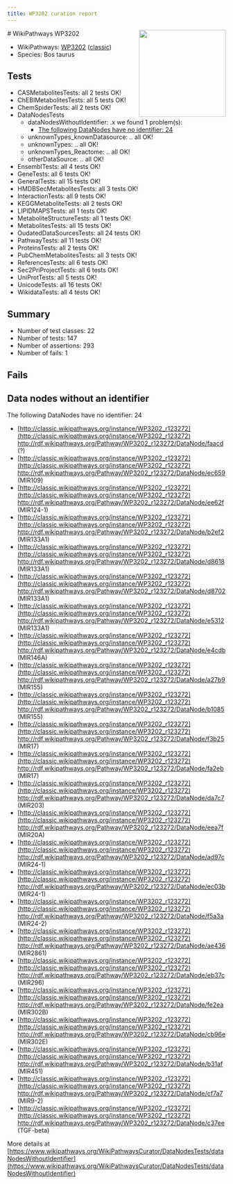 ```yaml
---
title: WP3202 curation report
---
```


<img style="float: right; width: 200px" src="https://upload.wikimedia.org/wikipedia/commons/thumb/8/83/Wplogo_with_text_500.png/640px-Wplogo_with_text_500.png" />
# WikiPathways WP3202

* WikiPathways: [WP3202](https://wikipathways.org/pathways/WP3202) ([classic](https://classic.wikipathways.org/instance/WP3202))
* Species: Bos taurus
## Tests
* CASMetabolitesTests: all 2 tests OK!
* ChEBIMetabolitesTests: all 5 tests OK!
* ChemSpiderTests: all 2 tests OK!
* DataNodesTests
    * dataNodesWithoutIdentifier: .x we found 1 problem(s):
        * [The following DataNodes have no identifier: 24](#8792c4b3)
    * unknownTypes_knownDatasource: .. all OK!
    * unknownTypes: .. all OK!
    * unknownTypes_Reactome: .. all OK!
    * otherDataSource: .. all OK!
* EnsemblTests: all 4 tests OK!
* GeneTests: all 6 tests OK!
* GeneralTests: all 15 tests OK!
* HMDBSecMetabolitesTests: all 3 tests OK!
* InteractionTests: all 9 tests OK!
* KEGGMetaboliteTests: all 2 tests OK!
* LIPIDMAPSTests: all 1 tests OK!
* MetaboliteStructureTests: all 1 tests OK!
* MetabolitesTests: all 15 tests OK!
* OudatedDataSourcesTests: all 24 tests OK!
* PathwayTests: all 11 tests OK!
* ProteinsTests: all 2 tests OK!
* PubChemMetabolitesTests: all 3 tests OK!
* ReferencesTests: all 6 tests OK!
* Sec2PriProjectTests: all 6 tests OK!
* UniProtTests: all 5 tests OK!
* UnicodeTests: all 16 tests OK!
* WikidataTests: all 4 tests OK!


## Summary

* Number of test classes: 22
* Number of tests: 147
* Number of assertions: 293
* Number of fails: 1

## Fails

<a name="8792c4b3" />

## Data nodes without an identifier

The following DataNodes have no identifier: 24

* [http://classic.wikipathways.org/instance/WP3202_r123272](http://classic.wikipathways.org/instance/WP3202_r123272) http://rdf.wikipathways.org/Pathway/WP3202_r123272/DataNode/faacd (?)
* [http://classic.wikipathways.org/instance/WP3202_r123272](http://classic.wikipathways.org/instance/WP3202_r123272) http://rdf.wikipathways.org/Pathway/WP3202_r123272/DataNode/ec659 (MIR109)
* [http://classic.wikipathways.org/instance/WP3202_r123272](http://classic.wikipathways.org/instance/WP3202_r123272) http://rdf.wikipathways.org/Pathway/WP3202_r123272/DataNode/ee62f (MIR124-1)
* [http://classic.wikipathways.org/instance/WP3202_r123272](http://classic.wikipathways.org/instance/WP3202_r123272) http://rdf.wikipathways.org/Pathway/WP3202_r123272/DataNode/b2ef2 (MIR133A1)
* [http://classic.wikipathways.org/instance/WP3202_r123272](http://classic.wikipathways.org/instance/WP3202_r123272) http://rdf.wikipathways.org/Pathway/WP3202_r123272/DataNode/d8618 (MIR133A1)
* [http://classic.wikipathways.org/instance/WP3202_r123272](http://classic.wikipathways.org/instance/WP3202_r123272) http://rdf.wikipathways.org/Pathway/WP3202_r123272/DataNode/d8702 (MIR133A1)
* [http://classic.wikipathways.org/instance/WP3202_r123272](http://classic.wikipathways.org/instance/WP3202_r123272) http://rdf.wikipathways.org/Pathway/WP3202_r123272/DataNode/e5312 (MIR133A1)
* [http://classic.wikipathways.org/instance/WP3202_r123272](http://classic.wikipathways.org/instance/WP3202_r123272) http://rdf.wikipathways.org/Pathway/WP3202_r123272/DataNode/e4cdb (MIR146A)
* [http://classic.wikipathways.org/instance/WP3202_r123272](http://classic.wikipathways.org/instance/WP3202_r123272) http://rdf.wikipathways.org/Pathway/WP3202_r123272/DataNode/a27b9 (MIR155)
* [http://classic.wikipathways.org/instance/WP3202_r123272](http://classic.wikipathways.org/instance/WP3202_r123272) http://rdf.wikipathways.org/Pathway/WP3202_r123272/DataNode/b1085 (MIR155)
* [http://classic.wikipathways.org/instance/WP3202_r123272](http://classic.wikipathways.org/instance/WP3202_r123272) http://rdf.wikipathways.org/Pathway/WP3202_r123272/DataNode/f3b25 (MIR17)
* [http://classic.wikipathways.org/instance/WP3202_r123272](http://classic.wikipathways.org/instance/WP3202_r123272) http://rdf.wikipathways.org/Pathway/WP3202_r123272/DataNode/fa2eb (MIR17)
* [http://classic.wikipathways.org/instance/WP3202_r123272](http://classic.wikipathways.org/instance/WP3202_r123272) http://rdf.wikipathways.org/Pathway/WP3202_r123272/DataNode/da7c7 (MIR203)
* [http://classic.wikipathways.org/instance/WP3202_r123272](http://classic.wikipathways.org/instance/WP3202_r123272) http://rdf.wikipathways.org/Pathway/WP3202_r123272/DataNode/eea7f (MIR20A)
* [http://classic.wikipathways.org/instance/WP3202_r123272](http://classic.wikipathways.org/instance/WP3202_r123272) http://rdf.wikipathways.org/Pathway/WP3202_r123272/DataNode/ad97c (MIR24-1)
* [http://classic.wikipathways.org/instance/WP3202_r123272](http://classic.wikipathways.org/instance/WP3202_r123272) http://rdf.wikipathways.org/Pathway/WP3202_r123272/DataNode/ec03b (MIR24-1)
* [http://classic.wikipathways.org/instance/WP3202_r123272](http://classic.wikipathways.org/instance/WP3202_r123272) http://rdf.wikipathways.org/Pathway/WP3202_r123272/DataNode/f5a3a (MIR24-2)
* [http://classic.wikipathways.org/instance/WP3202_r123272](http://classic.wikipathways.org/instance/WP3202_r123272) http://rdf.wikipathways.org/Pathway/WP3202_r123272/DataNode/ae436 (MIR2861)
* [http://classic.wikipathways.org/instance/WP3202_r123272](http://classic.wikipathways.org/instance/WP3202_r123272) http://rdf.wikipathways.org/Pathway/WP3202_r123272/DataNode/eb37c (MIR296)
* [http://classic.wikipathways.org/instance/WP3202_r123272](http://classic.wikipathways.org/instance/WP3202_r123272) http://rdf.wikipathways.org/Pathway/WP3202_r123272/DataNode/fe2ea (MIR302B)
* [http://classic.wikipathways.org/instance/WP3202_r123272](http://classic.wikipathways.org/instance/WP3202_r123272) http://rdf.wikipathways.org/Pathway/WP3202_r123272/DataNode/cb96e (MIR302E)
* [http://classic.wikipathways.org/instance/WP3202_r123272](http://classic.wikipathways.org/instance/WP3202_r123272) http://rdf.wikipathways.org/Pathway/WP3202_r123272/DataNode/b31af (MIR451)
* [http://classic.wikipathways.org/instance/WP3202_r123272](http://classic.wikipathways.org/instance/WP3202_r123272) http://rdf.wikipathways.org/Pathway/WP3202_r123272/DataNode/cf7a7 (MIR9-2)
* [http://classic.wikipathways.org/instance/WP3202_r123272](http://classic.wikipathways.org/instance/WP3202_r123272) http://rdf.wikipathways.org/Pathway/WP3202_r123272/DataNode/c37ee (TGF-beta)


More details at [https://www.wikipathways.org/WikiPathwaysCurator/DataNodesTests/dataNodesWithoutIdentifier](https://www.wikipathways.org/WikiPathwaysCurator/DataNodesTests/dataNodesWithoutIdentifier)

